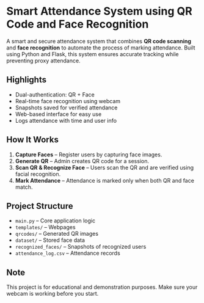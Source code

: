 # Smart Attendance System using QR Code and Face Recognition

A smart and secure attendance system that combines **QR code scanning** and **face recognition** to automate the process of marking attendance. Built using Python and Flask, this system ensures accurate tracking while preventing proxy attendance.

## Highlights

- Dual-authentication: QR + Face
- Real-time face recognition using webcam
- Snapshots saved for verified attendance
- Web-based interface for easy use
- Logs attendance with time and user info

## How It Works

1. **Capture Faces** – Register users by capturing face images.
2. **Generate QR** – Admin creates QR code for a session.
3. **Scan QR & Recognize Face** – Users scan the QR and are verified using facial recognition.
4. **Mark Attendance** – Attendance is marked only when both QR and face match.

## Project Structure

- `main.py` – Core application logic  
- `templates/` – Webpages  
- `qrcodes/` – Generated QR images  
- `dataset/` – Stored face data  
- `recognized_faces/` – Snapshots of recognized users  
- `attendance_log.csv` – Attendance records  

## Note

This project is for educational and demonstration purposes. Make sure your webcam is working before you start.
